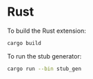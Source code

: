 # Rust

To build the Rust extension:

```bash
cargo build
```

To run the stub generator:

```bash
cargo run --bin stub_gen
```
